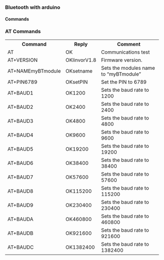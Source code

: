 ### Bluetooth with arduino
####    Commands

### AT Commands
<table>
<tr><th>Command</th><th>Reply</th><th>Comment</th></tr>
<tr><td>AT</td><td>OK</td><td>Communications test</td></tr>
<tr><td>AT+VERSION</td><td>OKlinvorV1.8</td><td>Firmware version.</td></tr>
<tr><td>AT+NAMEmyBTmodule</td><td>OKsetname</td><td>Sets the modules name to “myBTmodule”</td></tr>
<tr><td>AT+PIN6789</td><td>OKsetPIN</td><td>Set the PIN to 6789</td></tr>
<tr><td>AT+BAUD1</td><td>OK1200</td><td>Sets the baud rate to 1200</td></tr>
<tr><td>AT+BAUD2</td><td>OK2400</td><td>Sets the baud rate to 2400</td></tr>
<tr><td>AT+BAUD3</td><td>OK4800</td><td>Sets the baud rate to 4800</td></tr>
<tr><td>AT+BAUD4</td><td>OK9600</td><td>Sets the baud rate to 9600</td></tr>
<tr><td>AT+BAUD5</td><td>OK19200</td><td>Sets the baud rate to 19200</td></tr>
<tr><td>AT+BAUD6</td><td>OK38400</td><td>Sets the baud rate to 38400</td></tr>
<tr><td>AT+BAUD7</td><td>OK57600</td><td>Sets the baud rate to 57600</td></tr>
<tr><td>AT+BAUD8</td><td>OK115200</td><td>Sets the baud rate to 115200</td></tr>
<tr><td>AT+BAUD9</td><td>OK230400</td><td>Sets the baud rate to 230400</td></tr>
<tr><td>AT+BAUDA</td><td>OK460800</td><td>Sets the baud rate to 460800</td></tr>
<tr><td>AT+BAUDB</td><td>OK921600</td><td>Sets the baud rate to 921600</td></tr>
<tr><td>AT+BAUDC</td><td>OK1382400</td><td>Sets the baud rate to 1382400</td></tr>
</table>